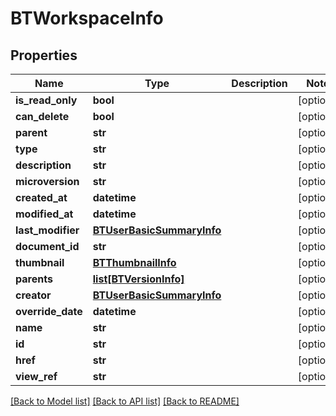 # BTWorkspaceInfo

## Properties
Name | Type | Description | Notes
------------ | ------------- | ------------- | -------------
**is_read_only** | **bool** |  | [optional] 
**can_delete** | **bool** |  | [optional] 
**parent** | **str** |  | [optional] 
**type** | **str** |  | [optional] 
**description** | **str** |  | [optional] 
**microversion** | **str** |  | [optional] 
**created_at** | **datetime** |  | [optional] 
**modified_at** | **datetime** |  | [optional] 
**last_modifier** | [**BTUserBasicSummaryInfo**](BTUserBasicSummaryInfo.md) |  | [optional] 
**document_id** | **str** |  | [optional] 
**thumbnail** | [**BTThumbnailInfo**](BTThumbnailInfo.md) |  | [optional] 
**parents** | [**list[BTVersionInfo]**](BTVersionInfo.md) |  | [optional] 
**creator** | [**BTUserBasicSummaryInfo**](BTUserBasicSummaryInfo.md) |  | [optional] 
**override_date** | **datetime** |  | [optional] 
**name** | **str** |  | [optional] 
**id** | **str** |  | [optional] 
**href** | **str** |  | [optional] 
**view_ref** | **str** |  | [optional] 

[[Back to Model list]](../README.md#documentation-for-models) [[Back to API list]](../README.md#documentation-for-api-endpoints) [[Back to README]](../README.md)


